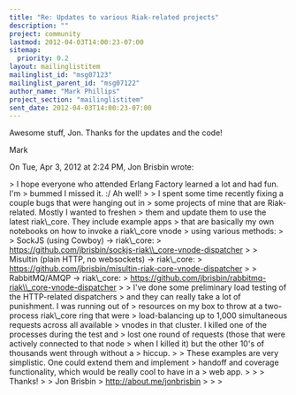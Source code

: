 ```yaml
---
title: "Re: Updates to various Riak-related projects"
description: ""
project: community
lastmod: 2012-04-03T14:00:23-07:00
sitemap:
  priority: 0.2
layout: mailinglistitem
mailinglist_id: "msg07123"
mailinglist_parent_id: "msg07122"
author_name: "Mark Phillips"
project_section: "mailinglistitem"
sent_date: 2012-04-03T14:00:23-07:00
---
```



Awesome stuff, Jon. Thanks for the updates and the code!

Mark

On Tue, Apr 3, 2012 at 2:24 PM, Jon Brisbin  wrote:

&gt; I hope everyone who attended Erlang Factory learned a lot and had fun. I'm
&gt; bummed I missed it. :/ Ah well!
&gt;
&gt; I spent some time recently fixing a couple bugs that were hanging out in
&gt; some projects of mine that are Riak-related. Mostly I wanted to freshen
&gt; them and update them to use the latest riak\\_core. They include example apps
&gt; that are basically my own notebooks on how to invoke a riak\\_core vnode
&gt; using various methods:
&gt;
&gt; SockJS (using Cowboy) -&gt; riak\\_core:
&gt; https://github.com/jbrisbin/sockjs-riak\\_core-vnode-dispatcher
&gt;
&gt; Misultin (plain HTTP, no websockets) -&gt; riak\\_core:
&gt; https://github.com/jbrisbin/misultin-riak-core-vnode-dispatcher
&gt;
&gt; RabbitMQ/AMQP -&gt; riak\\_core:
&gt; https://github.com/jbrisbin/rabbitmq-riak\\_core-vnode-dispatcher
&gt;
&gt; I've done some preliminary load testing of the HTTP-related dispatchers
&gt; and they can really take a lot of punishment. I was running out of
&gt; resources on my box to throw at a two-process riak\\_core ring that were
&gt; load-balancing up to 1,000 simultaneous requests across all available
&gt; vnodes in that cluster. I killed one of the processes during the test and
&gt; lost one round of requests (those that were actively connected to that node
&gt; when I killed it) but the other 10's of thousands went through without a
&gt; hiccup.
&gt;
&gt; These examples are very simplistic. One could extend them and implement
&gt; handoff and coverage functionality, which would be really cool to have in a
&gt; web app.
&gt;
&gt;
&gt; Thanks!
&gt;
&gt; Jon Brisbin
&gt; http://about.me/jonbrisbin
&gt;
&gt;
&gt;

